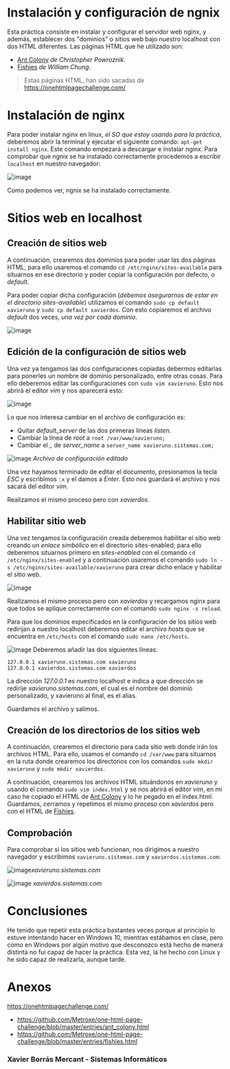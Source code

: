 # Instalación y configuración de ngnix


Esta práctica consiste en instalar y configurar el servidor web nginx, y además, establecer dos "dominios" o sitios web bajo nuestro localhost con dos HTML diferentes. Las páginas HTML que he utilizado son:

 - [Ant Colony](https://github.com/Metroxe/one-html-page-challenge/blob/master/entries/ant_colony.html) *de Christopher Powroznik*.
 - [Fishies](https://github.com/Metroxe/one-html-page-challenge/blob/master/entries/fishies.html) *de William Chung*.

>Estas páginas HTML, han sido sacadas de https://onehtmlpagechallenge.com/

# Instalación de nginx

Para poder instalar nginx en linux, *el SO que estoy usando para la práctica*, deberemos abrir la terminal y ejecutar el siguiente comando: `apt-get install nginx`. Este comando empezará a descargar e instalar nginx.
Para comprobar que ngnix se ha instalado correctamente procedemos a escribir `localhost` en nuestro navegador:

![image](https://user-images.githubusercontent.com/91749310/174076508-ee2ef56e-d1df-4ab9-9ff6-008f5baa5c1d.png)

Como podemos ver, ngnix se ha instalado correctamente.

# Sitios web en localhost

## Creación de sitios web

A continuación, crearemos dos dominios para poder usar las dos páginas HTML, para ello usaremos el comando `cd /etc/nginx/sites-available` para situarnos en ese directorio y poder copiar la configuración por defecto, o *default*. 

Para poder copiar dicha configuración (*debemos asegurarnos de estar en el directorio sites-available*) utilizamos el comando `sudo cp default xavieruno` y `sudo cp default xavierdos`. Con esto copiaremos el archivo *default* dos veces, *una vez por cada dominio*.

![image](https://user-images.githubusercontent.com/91749310/174088866-6f385b6e-83d2-483a-8d6e-ea9b1318042e.png)

## Edición de la configuración de  sitios web

Una vez ya tengamos las dos configuraciones copiadas debermos editarlas para ponerles un nombre de dominio personalizado, entre otras cosas. Para ello deberemos editar las configuraciones con `sudo vim xavieruno`.
Esto nos abrirá el editor *vim* y nos aparecerá esto:

![image](https://user-images.githubusercontent.com/91749310/174079369-093dbc17-c931-4963-861b-b9713e0045cc.png)

Lo que nos interesa cambiar en el archivo de configuración es:

 - Quitar *default_server* de las dos primeras líneas *listen*.
 - Cambiar la línea de *root* a `root /var/www/xavieruno;`
 - Cambiar el *_* de *server_name* a `server_name xavieruno.sistemas.com;`

![image](https://user-images.githubusercontent.com/91749310/174080664-7c8557cb-09cf-4ced-ba55-10e4953addd0.png)
*Archivo de configuración editado*

Una vez hayamos terminado de editar el documento, presionamos la tecla *ESC* y escribimos `:x` y el damos a *Enter*. Esto nos guardará el archivo y nos sacará del editor *vim*.

Realizamos el mismo proceso pero con *xavierdos*.

## Habilitar sitio web

Una vez tengamos la configuración creada deberemos habilitar el sitio web creando un *enlace simbólico* en el directorio sites-enabled; para ello deberemos situarnos primero en *sites-enabled* con el comando `cd /etc/nginx/sites-enabled` y a continuación usaremos el comando `sudo ln -s /etc/nginx/sites-available/xavieruno` para crear dicho enlace y habilitar el sitio web.

![image](https://user-images.githubusercontent.com/91749310/174088605-2b5d455a-323a-4b6d-8b24-d496d8a3c3bb.png)

Realizamos el mismo proceso pero con *xavierdos* y recargamos nginx para que todos se aplique correctamente con el comando `sudo nginx -s reload`.

Para que los dominios especificados en la configuración de los sitios web redirijan a nuestro localhost deberemos editar el archivo *hosts* que se encuentra en `/etc/hosts` con el comando `sudo nano /etc/hosts`.

![image](https://user-images.githubusercontent.com/91749310/174083179-847d36e5-7cd0-46b1-887c-568ba5c18821.png)
Deberemos añadir las dos siguientes líneas:

    127.0.0.1 xavieruno.sistemas.com xavieruno
    127.0.0.1 xavierdos.sistemas.com xavierdos
La dirección *127.0.0.1* es nuestro localhost e indica a que dirección se redirije *xavieruno.sistemas.com*, el cual es el nombre del dominio personalizado, y xavieruno al final, es el alias.

Guardamos el archivo y salimos.

## Creación de los directorios de los sitios web

A continuación, crearemos el directorio para cada sitio web donde irán los archivos HTML. Para ello, usamos el comando `cd /var/www` para situarnos en la ruta donde crearemos los directorios con los comandos `sudo mkdir xavieruno` y  `sudo mkdir xavierdos`. 

A continuación, crearemos los archivos HTML situándonos en *xavieruno* y usando el comando `sudo vim index.html` y se nos abrirá el editor *vim*, en mi caso he copiado el HTML de [Ant Colony](https://github.com/Metroxe/one-html-page-challenge/blob/master/entries/ant_colony.html) y lo he pegado en el index.html. Guardamos, cerramos y repetimos el mismo proceso con *xavierdos* pero con el HTML de [Fishies](https://github.com/Metroxe/one-html-page-challenge/blob/master/entries/fishies.html).

## Comprobación

Para comprobar si los sitios web funcionan, nos dirigimos a nuestro navegador y escribimos `xavieruno.sistemas.com` y `xavierdos.sistemas.com`:

![image](https://user-images.githubusercontent.com/91749310/174087219-61a06c09-7cca-459b-b193-9b9d1b4b56f2.png)*xavieruno.sistemas.com*

![image](https://user-images.githubusercontent.com/91749310/174087144-95cd7ce6-1ebc-459a-b4c6-e31f2e4164c9.png)
*xavierdos.sistemas.com*

# Conclusiones
He tenido que repetir esta práctica bastantes veces porque al principio lo estuve intentando hacer en Windows 10, mientras estábamos en clase, pero como en Windows por algún motivo que desconozco está hecho de manera distinta no fui capaz de hacer la práctica. Esta vez, la he hecho con Linux y he sido capaz de realizarla, aunque tarde.

# Anexos
https://onehtmlpagechallenge.com/

 - https://github.com/Metroxe/one-html-page-challenge/blob/master/entries/ant_colony.html
 - https://github.com/Metroxe/one-html-page-challenge/blob/master/entries/fishies.html

###  Xavier Borrás Mercant - Sistemas Informáticos
